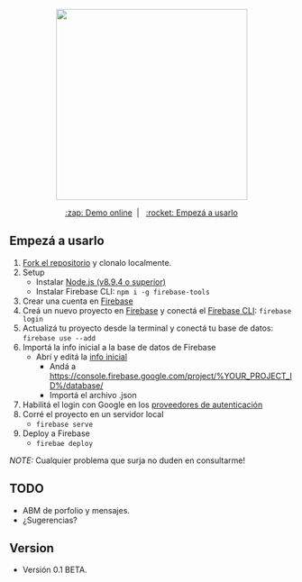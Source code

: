 <p align="center">
<img width="339px" src="https://matias-punx.firebaseapp.com/img/iso.png">
</p>
<p align="center">
<a href="https://matias-punx.firebaseapp.com/" align="center">:zap: Demo online</a>&nbsp;&nbsp;|&nbsp;&nbsp;
<a href="#getting-started">:rocket: Empezá a usarlo</a>
</p>

## Empezá a usarlo
1. [Fork el repositorio](https://github.com/matiaspunx/portfolio/fork) y clonalo localmente.
1. Setup
   * Instalar [Node.js (v8.9.4 o superior)](https://nodejs.org/en/download/)
   * Instalar Firebase CLI: `npm i -g firebase-tools`
1. Crear una cuenta en [Firebase](https://console.firebase.google.com)
1. Creá un nuevo proyecto en [Firebase](https://console.firebase.google.com) y conectá el [Firebase CLI](https://firebase.google.com/docs/cli/): `firebase login`
1. Actualizá tu proyecto desde la terminal y conectá tu base de datos: `firebase use --add`
1. Importá la info inicial a la base de datos de Firebase
    * Abrí y editá la [info inicial](/public/data/primer-carga-datos.json)
      - Andá a https://console.firebase.google.com/project/%YOUR_PROJECT_ID%/database/
      - Importá el archivo .json
1. Habilitá el login con Google en los [proveedores de autenticación](https://console.firebase.google.com/u/0/project/%YOUR_PROJECT_ID%/authentication/providers)
1. Corré el proyecto en un servidor local
   * `firebase serve`
1. Deploy a Firebase
   * `firebae deploy`

*NOTE:* Cualquier problema que surja no duden en consultarme!

## TODO

* ABM de porfolio y mensajes.
* ¿Sugerencias?

## Version

* Versión 0.1 BETA.